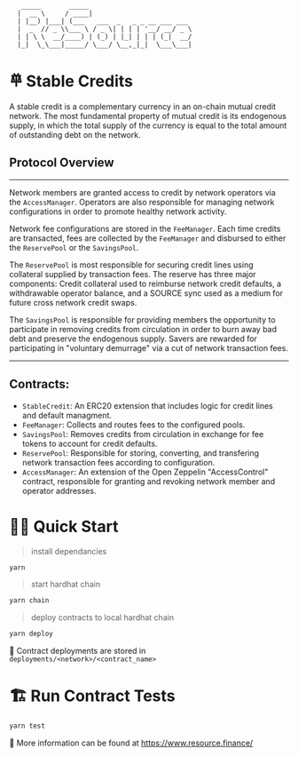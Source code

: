```
   _____       _____
  |  __ \     / ____|
  | |__) |___| (___   ___  _   _ _ __ ___ ___
  |  _  // _ \\___ \ / _ \| | | | '__/ __/ _ \
  | | \ \  __/____) | (_) | |_| | | | (_|  __/
  |_|  \_\___|_____/ \___/ \__,_|_|  \___\___|
```

# 𐄷 Stable Credits

A stable credit is a complementary currency in an on-chain mutual credit network. The most fundamental property of mutual credit is its endogenous supply, in which the total supply of the currency is equal to the total amount of outstanding debt on the network.

## Protocol Overview

---

Network members are granted access to credit by network operators via the `AccessManager`. Operators are also responsible for managing network configurations in order to promote healthy network activity.

Network fee configurations are stored in the `FeeManager`. Each time credits are transacted, fees are collected by the `FeeManager` and disbursed to either the `ReservePool` or the `SavingsPool`.

The `ReservePool` is most responsible for securing credit lines using collateral supplied by transaction fees. The reserve has three major components: Credit collateral used to reimburse network credit defaults, a withdrawable operator balance, and a SOURCE sync used as a medium for future cross network credit swaps.

The `SavingsPool` is responsible for providing members the opportunity to participate in removing credits from circulation in order to burn away bad debt and preserve the endogenous supply. Savers are rewarded for participating in "voluntary demurrage" via a cut of network transaction fees.

---

## Contracts:

- `StableCredit`: An ERC20 extension that includes logic for credit lines and default managment.
- `FeeManager`: Collects and routes fees to the configured pools.
- `SavingsPool`: Removes credits from circulation in exchange for fee tokens to account for credit defaults.
- `ReservePool`: Responsible for storing, converting, and transfering network transaction fees according to configuration.
- `AccessManager`: An extension of the Open Zeppelin "AccessControl" contract, responsible for granting and revoking network member and operator addresses.

# 🏄‍♂️ Quick Start

> install dependancies

```bash
yarn
```

> start hardhat chain

```bash
yarn chain
```

> deploy contracts to local hardhat chain

```bash
yarn deploy
```

🔏 Contract deployments are stored in `deployments/<network>/<contract_name>`

# 🏗 Run Contract Tests

```bash
yarn test
```

📕 More information can be found at https://www.resource.finance/
